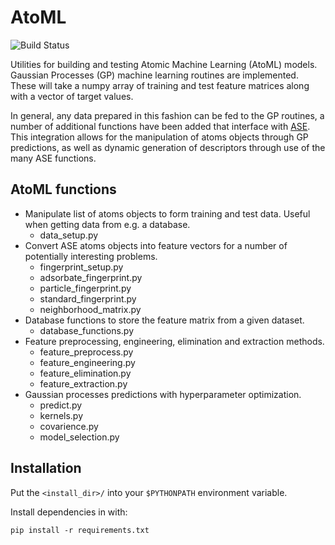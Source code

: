 # AtoML
![Build Status](https://gitlab.com/atoML/AtoML/badges/master/build.svg)

Utilities for building and testing Atomic Machine Learning (AtoML) models.
Gaussian Processes (GP) machine learning routines are implemented. These
will take a numpy array of training and test feature matrices along with a
vector of target values.

In general, any data prepared in this fashion can be fed to the GP routines,
a number of additional functions have been added that interface with
[ASE](https://wiki.fysik.dtu.dk/ase/). This integration allows for the
manipulation of atoms objects through GP predictions, as well as dynamic
generation of descriptors through use of the many ASE functions.

## AtoML functions

*   Manipulate list of atoms objects to form training and test data. Useful
when getting data from e.g. a database.
    -   data_setup.py
*   Convert ASE atoms objects into feature vectors for a number of potentially
interesting problems.
    -   fingerprint_setup.py
    -   adsorbate_fingerprint.py
    -   particle_fingerprint.py
    -   standard_fingerprint.py
    -   neighborhood_matrix.py
*   Database functions to store the feature matrix from a given dataset.
    -   database_functions.py
*   Feature preprocessing, engineering, elimination and extraction methods.
    -   feature_preprocess.py
    -   feature_engineering.py
    -   feature_elimination.py
    -   feature_extraction.py
*   Gaussian processes predictions with hyperparameter optimization.
    -   predict.py
    -   kernels.py
    -   covarience.py
    -   model_selection.py

## Installation

Put the `<install_dir>/` into your `$PYTHONPATH` environment variable.

Install dependencies in with:

    pip install -r requirements.txt
